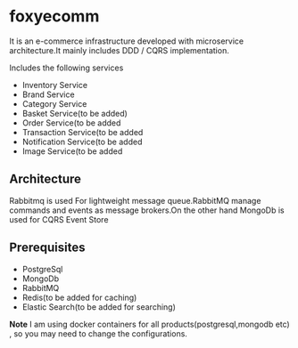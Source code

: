# foxyecomm
 It is an e-commerce infrastructure developed with microservice architecture.It mainly includes DDD / CQRS implementation.
 
 
Includes the following services 

<ul>
<li>Inventory Service</li>
<li>Brand Service</li>
<li>Category Service</li>
<li>Basket Service(to be added)</li>
<li>Order Service(to be added</li>
<li>Transaction Service(to be added</li>
<li>Notification Service(to be added</li>
<li>Image Service(to be added</li>
</ul>

<h2>Architecture</h2>

Rabbitmq is used For lightweight message queue.RabbitMQ manage commands and events as message brokers.On the other hand MongoDb is used for CQRS Event Store


<h2>Prerequisites</h2>

<ul>
<li>PostgreSql</li>
<li>MongoDb</li>
<li>RabbitMQ</li>
<li>Redis(to be added for caching)</li>
<li>Elastic Search(to be added for searching)</li>
</ul>

<b>Note</b>
I am using docker containers for all products(postgresql,mongodb etc) , so you may need to change the configurations.
